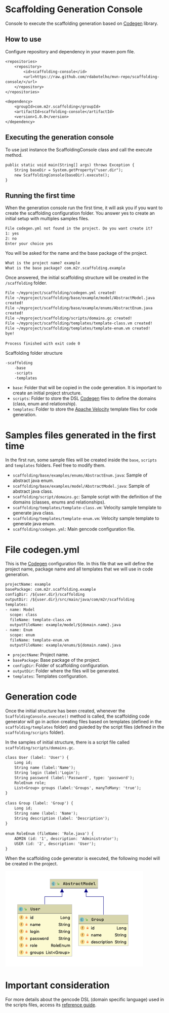 # Scaffolding Generation Console

Console to execute the scaffolding generation based on [Codegen](https://github.com/rdabotelho/codegen) library.

## How to use

Configure repository and dependency in your maven pom file.

```
<repositories>
    <repository>
        <id>scaffolding-console</id>
        <url>https://raw.github.com/rdabotelho/mvn-repo/scaffolding-console/</url>
    </repository>
</repositories>
```

```
<dependency>
    <groupId>com.m2r.scaffolding</groupId>
    <artifactId>scaffolding-console</artifactId>
    <version>1.0.0</version>
</dependency>
```

## Executing the generation console

To use just instance the ScaffoldingConsole class and call the execute method.

```
public static void main(String[] args) throws Exception {
    String baseDir = System.getProperty("user.dir");
    new ScaffoldingConsole(baseDir).execute();
}
```

## Running the first time

When the generation console run the first time, it will ask you if you want to create the scaffolding configuration folder. You answer yes to create an initial setup with multiples samples files.

```
File codegen.yml not found in the project. Do you want create it?
1: yes
2: no
Enter your choice yes
```

You will be asked for the name and the base package of the project.

```
What is the project name? example
What is the base package? com.m2r.scaffolding.example
```

Once answered, the initial scaffolding structure will be created in the `/scaffolding` folder.

```
File ~/myproject/scaffolding/codegen.yml created!
File ~/myproject/scaffolding/base/example/model/AbstractModel.java created!
File ~/myproject/scaffolding/base/example/enums/AbstractEnum.java created!
File ~/myproject/scaffolding/scripts/domains.gc created!
File ~/myproject/scaffolding/templates/template-class.vm created!
File ~/myproject/scaffolding/templates/template-enum.vm created!
bye!

Process finished with exit code 0
```

Scaffolding folder structure

```
-scaffolding
    -base
    -scripts
    -templates
```

- `base`: Folder that will be copied in the code generation. It is important to create an initial project structure.
- `scripts`: Folder to store the DSL [Codegen](https://github.com/rdabotelho/codegen) files to define the domains (class, enum and relationship).
- `templates`: Folder to store the [Apache Velocity](https://velocity.apache.org) template files for code generation.

# Samples files generated in the first time

In the first run, some sample files will be created inside the `base`, `scripts` and `templates` folders. Feel free to modify them.

- `scaffolding/base/examples/enums/AbstractEnum.java`: Sample of abstract java enum.
- `scaffolding/base/examples/model/AbstractModel.java`: Sample of abstract java class.
- `scaffolding/script/domains.gc`: Sample script with the definition of the domains (classes, enums and relationships).
- `scaffolding/templates/template-class.vm`: Velocity sample template to generate java class.
- `scaffolding/templates/template-enum.vm`: Velocity sample template to generate java enum.
- `scaffolding/codegen.yml`: Main gencode configuration file.

# File codegen.yml

This is the [Codegen](https://github.com/rdabotelho/codegen) configuration file. In this file that we will define the project name, package name and all templates that we will use in code generation.

```
projectName: example
basePackage: com.m2r.scaffolding.example
configDir: /${user.dir}/scaffolding
outputDir: /${user.dir}/src/main/java/com/m2r/scaffolding
templates:
- name: Model
  scope: class
  fileName: template-class.vm
  outputFileName: example/model/${domain.name}.java
- name: Enum
  scope: enum
  fileName: template-enum.vm
  outputFileName: example/enums/${domain.name}.java
```

- `projectName`: Project name.
- `basePackage`: Base package of the project.
- `configDir`: Folder of scaffolding configuration.
- `outputDir`: Folder where the files will be generated.
- `templates`: Templates configuration.

# Generation code

Once the initial structure has been created, whenever the `ScaffoldingConsole.execute()` method is called, the scaffolding code generator will go in action creating files based on templates (defined in the `scaffolding/templates` folder) and guieded by the script files (defined in the `scaffolding/scripts` folder).

In the samples of initial structure, there is a script file called `scaffolding/scripts/domains.gc`.

```
class User (label: 'User') {
    Long id;
    String name (label:'Name');
    String login (label:'Login');
    String password (label:'Password', type: 'password');
    RoleEnum role;
    List<Group> groups (label:'Groups', manyToMany: 'true');
}

class Group (label: 'Group') {
    Long id;
    String name (label: 'Name');
    String description (label: 'Description');
}

enum RoleEnum (fileName: 'Role.java') {
    ADMIN (id: '1', description: 'Administrator');
    USER (id: '2', description: 'User');
}
```

When the scaffolding code generator is executed, the following model will be created in the project.

![Example](example.png)

# Important consideration

For more details about the gencode DSL (domain specific language) used in the scripts files, access its [reference guide](https://github.com/rdabotelho/codegen).

